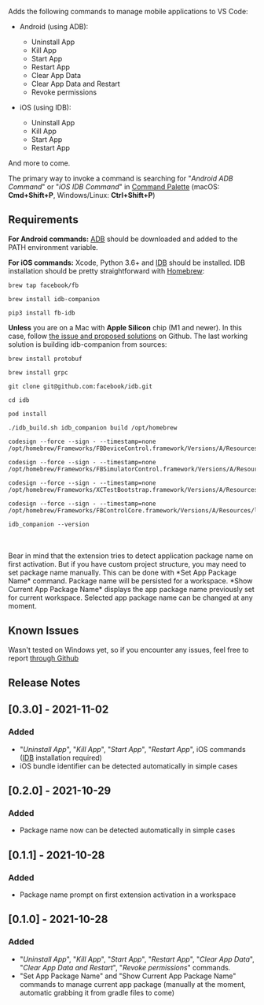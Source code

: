 Adds the following commands to manage mobile applications to VS Code:

- Android (using ADB):
  * Uninstall App
  * Kill App
  * Start App
  * Restart App
  * Clear App Data
  * Clear App Data and Restart
  * Revoke permissions

- iOS (using IDB):
  * Uninstall App
  * Kill App
  * Start App
  * Restart App

And more to come.

The primary way to invoke a command is searching for "*Android ADB Command*" or "*iOS IDB Command*" in [Command Palette](https://code.visualstudio.com/docs/getstarted/userinterface#_command-palette) (macOS: **Cmd+Shift+P**, Windows/Linux: **Ctrl+Shift+P**)

## Requirements

**For Android commands:** [ADB](https://developer.android.com/studio/command-line/adb) should be downloaded and added to the PATH environment variable.

**For iOS commands:** Xcode, Python 3.6+ and [IDB](https://fbidb.io/docs/installation) should be installed. 
IDB installation should be pretty straightforward with [Homebrew](https://brew.sh/):

```
brew tap facebook/fb

brew install idb-companion

pip3 install fb-idb
```
**Unless** you are on a Mac with **Apple Silicon** chip (M1 and newer). In this case, follow [the issue and proposed solutions](https://github.com/facebook/idb/issues/649#issuecomment-939971092) on Github.
The last working solution is building idb-companion from sources:
```
brew install protobuf 

brew install grpc

git clone git@github.com:facebook/idb.git

cd idb

pod install

./idb_build.sh idb_companion build /opt/homebrew

codesign --force --sign - --timestamp=none /opt/homebrew/Frameworks/FBDeviceControl.framework/Versions/A/Resources/libShimulator.dylib

codesign --force --sign - --timestamp=none /opt/homebrew/Frameworks/FBSimulatorControl.framework/Versions/A/Resources/libShimulator.dylib

codesign --force --sign - --timestamp=none /opt/homebrew/Frameworks/XCTestBootstrap.framework/Versions/A/Resources/libShimulator.dylib

codesign --force --sign - --timestamp=none /opt/homebrew/Frameworks/FBControlCore.framework/Versions/A/Resources/libShimulator.dylib

idb_companion --version
```
</br>
</br>
Bear in mind that the extension tries to detect application package name on first activation. But if you have custom project structure, you may need to set package name manually. This can be done with *Set App Package Name* command. Package name will be persisted for a workspace. *Show Current App Package Name* displays the app package name previously set for current workspace. Selected app package name can be changed at any moment.

## Known Issues

Wasn't tested on Windows yet, so if you encounter any issues, feel free to report [through Github](https://github.com/Bringoff/adb-command-launcher-vs-code/issues)

## Release Notes

## [0.3.0] - 2021-11-02
### Added
- "*Uninstall App*", "*Kill App*", "*Start App*", "*Restart App*", iOS commands ([IDB](https://fbidb.io/docs/installation) installation required)
- iOS bundle identifier can be detected automatically in simple cases

## [0.2.0] - 2021-10-29
### Added
- Package name now can be detected automatically in simple cases

## [0.1.1] - 2021-10-28
### Added
- Package name prompt on first extension activation in a workspace

## [0.1.0] - 2021-10-28
### Added
- "*Uninstall App*", "*Kill App*", "*Start App*", "*Restart App*", "*Clear App Data*", "*Clear App Data and Restart*", "*Revoke permissions*" commands.
- "Set App Package Name" and "Show Current App Package Name" commands to manage current app package (manually at the moment, automatic grabbing it from gradle files to come)
